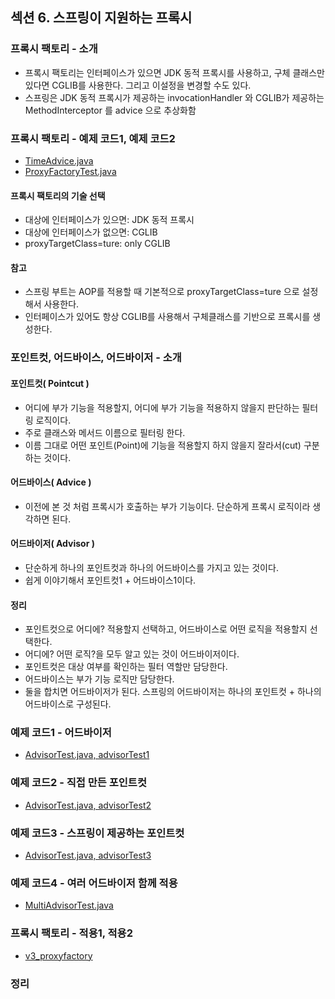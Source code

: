 ## 섹션 6. 스프링이 지원하는 프록시

### 프록시 팩토리 - 소개

- 프록시 팩토리는 인터페이스가 있으면 JDK 동적 프록시를 사용하고, 구체 클래스만 있다면 CGLIB를 사용한다. 그리고 이설정을 변경할 수도 있다.
- 스프링은 JDK 동적 프록시가 제공하는 invocationHandler 와 CGLIB가 제공하는 MethodInterceptor 를 advice 으로 추상화함

### 프록시 팩토리 - 예제 코드1, 예제 코드2

- [TimeAdvice.java](https://github.com/spring-roadmap/spring-core-advanced-proxy/blob/main/src/test/java/hello/proxy/common/advice/TimeAdvice.java)
- [ProxyFactoryTest.java](https://github.com/spring-roadmap/spring-core-advanced-proxy/blob/main/src/test/java/hello/proxy/proxyfactory/ProxyFactoryTest.java)

#### 프록시 팩토리의 기술 선택

- 대상에 인터페이스가 있으면: JDK 동적 프록시
- 대상에 인터페이스가 없으면: CGLIB
- proxyTargetClass=ture: only CGLIB

#### 참고

- 스프링 부트는 AOP를 적용할 때 기본적으로 proxyTargetClass=ture 으로 설정해서 사용한다.
- 인터페이스가 있어도 항상 CGLIB를 사용해서 구체클래스를 기반으로 프록시를 생성한다.

### 포인트컷, 어드바이스, 어드바이저 - 소개

#### 포인트컷( Pointcut )

- 어디에 부가 기능을 적용할지, 어디에 부가 기능을 적용하지 않을지 판단하는 필터링 로직이다.
- 주로 클래스와 메서드 이름으로 필터링 한다.
- 이름 그대로 어떤 포인트(Point)에 기능을 적용할지 하지 않을지 잘라서(cut) 구분하는 것이다.

#### 어드바이스( Advice )

- 이전에 본 것 처럼 프록시가 호출하는 부가 기능이다. 단순하게 프록시 로직이라 생각하면 된다.

#### 어드바이저( Advisor )

- 단순하게 하나의 포인트컷과 하나의 어드바이스를 가지고 있는 것이다.
- 쉽게 이야기해서 포인트컷1 + 어드바이스1이다.

#### 정리

- 포인트컷으로 어디에? 적용할지 선택하고, 어드바이스로 어떤 로직을 적용할지 선택한다.
- 어디에? 어떤 로직?을 모두 알고 있는 것이 어드바이저이다.
- 포인트컷은 대상 여부를 확인하는 필터 역할만 담당한다.
- 어드바이스는 부가 기능 로직만 담당한다.
- 둘을 합치면 어드바이저가 된다. 스프링의 어드바이저는 하나의 포인트컷 + 하나의 어드바이스로 구성된다.

### 예제 코드1 - 어드바이저

- [AdvisorTest.java, advisorTest1](https://github.com/spring-roadmap/spring-core-advanced-proxy/blob/main/src/test/java/hello/proxy/advisor/AdvisorTest.java#:~:text=void-,advisorTest1,-()%20%7B)

### 예제 코드2 - 직접 만든 포인트컷

- [AdvisorTest.java, advisorTest2](https://github.com/spring-roadmap/spring-core-advanced-proxy/blob/main/src/test/java/hello/proxy/advisor/AdvisorTest.java#:~:text=void-,advisorTest2,-()%20%7B)

### 예제 코드3 - 스프링이 제공하는 포인트컷

- [AdvisorTest.java, advisorTest3](https://github.com/spring-roadmap/spring-core-advanced-proxy/blob/main/src/test/java/hello/proxy/advisor/AdvisorTest.java#:~:text=void-,advisorTest3,-()%20%7B)

### 예제 코드4 - 여러 어드바이저 함께 적용

- [MultiAdvisorTest.java](https://github.com/spring-roadmap/spring-core-advanced-proxy/blob/main/src/test/java/hello/proxy/advisor/MultiAdvisorTest.java)

### 프록시 팩토리 - 적용1, 적용2

- [v3_proxyfactory](https://github.com/spring-roadmap/spring-core-advanced-proxy/tree/main/src/main/java/hello/proxy/config/v3_proxyfactory)

### 정리
